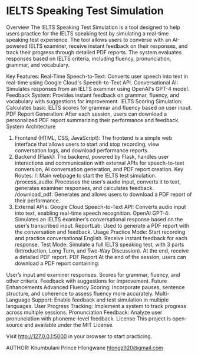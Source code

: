 # IELTS Speaking Test Simulation
Overview
The IELTS Speaking Test Simulation is a tool designed to help users practice for the IELTS speaking test by simulating a real-time speaking test experience. The tool allows users to converse with an AI-powered IELTS examiner, receive instant feedback on their responses, and track their progress through detailed PDF reports. The system evaluates responses based on IELTS criteria, including fluency, pronunciation, grammar, and vocabulary.

Key Features:
Real-Time Speech-to-Text: Converts user speech into text in real-time using Google Cloud's Speech-to-Text API.
Conversational AI: Simulates responses from an IELTS examiner using OpenAI's GPT-4 model.
Feedback System: Provides instant feedback on grammar, fluency, and vocabulary with suggestions for improvement.
IELTS Scoring Simulation: Calculates basic IELTS scores for grammar and fluency based on user input.
PDF Report Generation: After each session, users can download a personalized PDF report summarizing their performance and feedback.
System Architecture
1. Frontend (HTML, CSS, JavaScript):
The frontend is a simple web interface that allows users to start and stop recording, view conversation logs, and download performance reports.
2. Backend (Flask):
The backend, powered by Flask, handles user interactions and communication with external APIs for speech-to-text conversion, AI conversation generation, and PDF report creation.
Key Routes:
/: Main webpage to start the IELTS test simulation.
/process_audio: Processes the user’s audio input, converts it to text, generates examiner responses, and calculates feedback.
/download_pdf: Generates and allows users to download a PDF report of their performance.
3. External APIs:
Google Cloud Speech-to-Text API: Converts audio input into text, enabling real-time speech recognition.
OpenAI GPT-4: Simulates an IELTS examiner’s conversational response based on the user’s transcribed input.
ReportLab: Used to generate a PDF report with the conversation and feedback.
Usage
Practice Mode: Start recording and practice conversational English. Receive instant feedback for each response.
Test Mode: Simulate a full IELTS speaking test, with 3 parts (Introduction, Long Turn, and Two-Way Discussion). At the end, receive a detailed PDF report.
PDF Report
At the end of the session, users can download a PDF report containing:

User’s input and examiner responses.
Scores for grammar, fluency, and other criteria.
Feedback with suggestions for improvement.
Future Enhancements
Advanced Fluency Scoring: Incorporate pauses, sentence structure, and coherence to assess fluency more accurately.
Multi-Language Support: Enable feedback and test simulation in multiple languages.
User Progress Tracking: Implement a system to track progress across multiple sessions.
Pronunciation Feedback: Analyze user pronunciation with phoneme-level feedback.
License
This project is open-source and available under the MIT License.

Visit http://127.0.0.1:5000 in your browser to start practicing.

AUTHOR:
Khumbulani Prince Hlongwane
<hlongz920@gmail.com>
